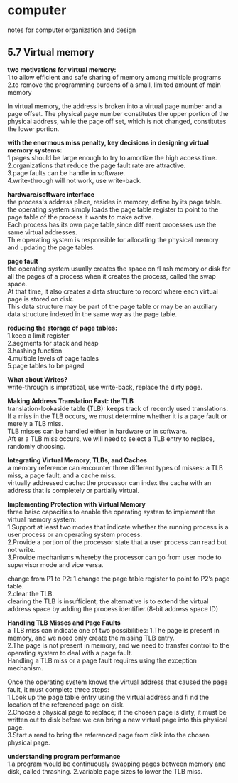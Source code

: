 # computer
notes for computer organization and design

## 5.7 Virtual memory

**two motivations for virtual memory:**  
	1.to allow efficient and safe sharing of memory among multiple programs  
	2.to remove the programming burdens of a small, limited amount of main memory  
	
In virtual memory, the address is broken into a virtual page number and a page offset. The physical page number constitutes the upper portion of the physical address, while the page off set, which is not changed, constitutes the lower portion.  

**with the enormous miss penalty, key decisions in designing virtual memory systems:**  
	1.pages should be large enough to try to amortize the high access time.  
	2.organizations that reduce the page fault rate are attractive.  
	3.page faults can be handle in software.  
	4.write-through will not work, use write-back.  

**hardware/software interface**  
  the process's address place, resides in memory, define by its page table.  
  the operating system simply loads the page table register to point to the page table of the process it wants to make active.  
  Each process has its own page table,since diff erent processes use the same virtual addresses.  
  Th e operating system is responsible for allocating the physical memory and updating the page tables.  
  
**page fault**  
  the operating system usually creates the space on fl ash memory or disk for all the pages of a process when it creates the process, called the swap space.  
  At that time, it also creates a data structure to record where each virtual page is stored on disk.   
  This data structure may be part of the page table or may be an auxiliary data structure indexed in the same way as the page table.  
  
**reducing the storage of page tables:**  
  1.keep a limit register  
  2.segments for stack and heap  
  3.hashing function  
  4.multiple levels of page tables  
  5.page tables to be paged  

**What about Writes?**  
  write-through is impratical, use write-back, replace the dirty page.  
  
**Making Address Translation Fast: the TLB**  
  translation-lookaside table (TLB): keeps track of recently used translations.  
  If a miss in the TLB occurs, we must determine whether it is a page fault or merely a TLB miss.  
  TLB misses can be handled either in hardware or in software.  
  Aft er a TLB miss occurs, we will need to select a TLB entry to replace, randomly choosing.  
  
**Integrating Virtual Memory, TLBs, and Caches**  
  a memory reference can encounter three different types of misses: a TLB miss, a page fault, and a cache miss.  
  virtually addressed cache: the processor can index the cache with an address that is completely or partially virtual.  
  
**Implementing Protection with Virtual Memory**  
three baisc capacities to enable the operating system to implement the virtual memory system:  
  1.Support at least two modes that indicate whether the running process is a user process or an operating system process.  
  2.Provide a portion of the processor state that a user process can read but not write.  
  3.Provide mechanisms whereby the processor can go from user mode to supervisor mode and vice versa.  
  
change from P1 to P2: 
  1.change the page table register to point to P2’s page table.  
  2.clear the TLB.  
  clearing the TLB is insufficient, the alternative is to extend the virtual address space by adding the process identifier.(8-bit address space ID)  

**Handling TLB Misses and Page Faults**  
a TLB miss can indicate one of two possibilities:
  1.The page is present in memory, and we need only create the missing TLB entry.  
  2.The page is not present in memory, and we need to transfer control to the operating system to deal with a page fault.  
Handling a TLB miss or a page fault requires using the exception mechanism.  

Once the operating system knows the virtual address that caused the page fault, it must complete three steps:  
  1.Look up the page table entry using the virtual address and fi nd the location of the referenced page on disk.  
  2.Choose a physical page to replace; if the chosen page is dirty, it must be written out to disk before we can bring a new virtual page into this physical page.  
  3.Start a read to bring the referenced page from disk into the chosen physical page.  
  
**understanding program performance**  
  1.a program would be continuously swapping pages between memory and disk, called thrashing.
  2.variable page sizes to lower the TLB miss.
  
